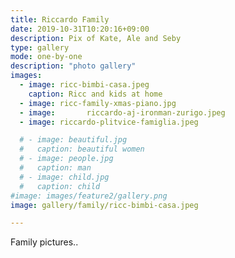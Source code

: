 ```yaml
---
title: Riccardo Family
date: 2019-10-31T10:20:16+09:00
description: Pix of Kate, Ale and Seby
type: gallery
mode: one-by-one
description: "photo gallery"
images:
  - image: ricc-bimbi-casa.jpeg
    caption: Ricc and kids at home
  - image: ricc-family-xmas-piano.jpg
  - image:       riccardo-aj-ironman-zurigo.jpeg
  - image: riccardo-plitvice-famiglia.jpeg

  # - image: beautiful.jpg
  #   caption: beautiful women
  # - image: people.jpg
  #   caption: man
  # - image: child.jpg
  #   caption: child
#image: images/feature2/gallery.png
image: gallery/family/ricc-bimbi-casa.jpeg

---
```


Family pictures..
